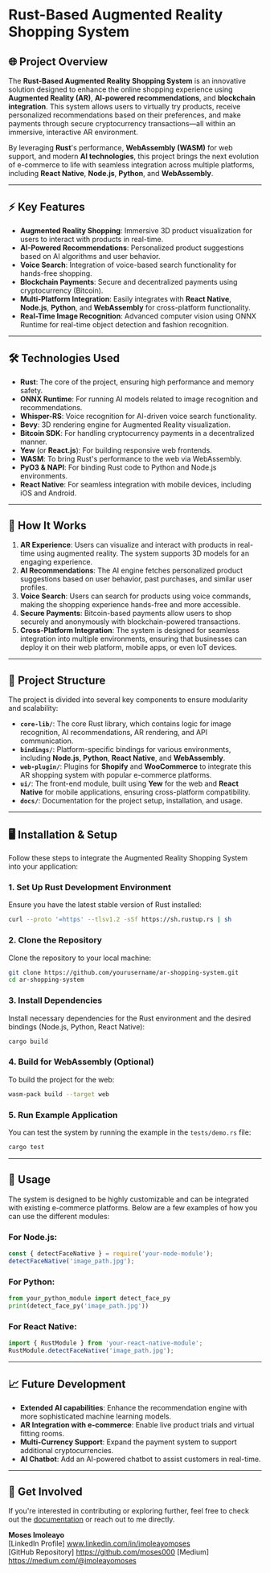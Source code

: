 # Rust-Based Augmented Reality Shopping System

## 🌐 **Project Overview**
The **Rust-Based Augmented Reality Shopping System** is an innovative solution designed to enhance the online shopping experience using **Augmented Reality (AR)**, **AI-powered recommendations**, and **blockchain integration**. This system allows users to virtually try products, receive personalized recommendations based on their preferences, and make payments through secure cryptocurrency transactions—all within an immersive, interactive AR environment.

By leveraging **Rust**'s performance, **WebAssembly (WASM)** for web support, and modern **AI technologies**, this project brings the next evolution of e-commerce to life with seamless integration across multiple platforms, including **React Native**, **Node.js**, **Python**, and **WebAssembly**.

---

## ⚡ **Key Features**
- **Augmented Reality Shopping**: Immersive 3D product visualization for users to interact with products in real-time.
- **AI-Powered Recommendations**: Personalized product suggestions based on AI algorithms and user behavior.
- **Voice Search**: Integration of voice-based search functionality for hands-free shopping.
- **Blockchain Payments**: Secure and decentralized payments using cryptocurrency (Bitcoin).
- **Multi-Platform Integration**: Easily integrates with **React Native**, **Node.js**, **Python**, and **WebAssembly** for cross-platform functionality.
- **Real-Time Image Recognition**: Advanced computer vision using ONNX Runtime for real-time object detection and fashion recognition.

---

## 🛠 **Technologies Used**
- **Rust**: The core of the project, ensuring high performance and memory safety.
- **ONNX Runtime**: For running AI models related to image recognition and recommendations.
- **Whisper-RS**: Voice recognition for AI-driven voice search functionality.
- **Bevy**: 3D rendering engine for Augmented Reality visualization.
- **Bitcoin SDK**: For handling cryptocurrency payments in a decentralized manner.
- **Yew** (or **React.js**): For building responsive web frontends.
- **WASM**: To bring Rust's performance to the web via WebAssembly.
- **PyO3 & NAPI**: For binding Rust code to Python and Node.js environments.
- **React Native**: For seamless integration with mobile devices, including iOS and Android.

---

## 🚀 **How It Works**
1. **AR Experience**: Users can visualize and interact with products in real-time using augmented reality. The system supports 3D models for an engaging experience.
2. **AI Recommendations**: The AI engine fetches personalized product suggestions based on user behavior, past purchases, and similar user profiles.
3. **Voice Search**: Users can search for products using voice commands, making the shopping experience hands-free and more accessible.
4. **Secure Payments**: Bitcoin-based payments allow users to shop securely and anonymously with blockchain-powered transactions.
5. **Cross-Platform Integration**: The system is designed for seamless integration into multiple environments, ensuring that businesses can deploy it on their web platform, mobile apps, or even IoT devices.

---

## 🔧 **Project Structure**

The project is divided into several key components to ensure modularity and scalability:

- **`core-lib/`**: The core Rust library, which contains logic for image recognition, AI recommendations, AR rendering, and API communication.
- **`bindings/`**: Platform-specific bindings for various environments, including **Node.js**, **Python**, **React Native**, and **WebAssembly**.
- **`web-plugin/`**: Plugins for **Shopify** and **WooCommerce** to integrate this AR shopping system with popular e-commerce platforms.
- **`ui/`**: The front-end module, built using **Yew** for the web and **React Native** for mobile applications, ensuring cross-platform compatibility.
- **`docs/`**: Documentation for the project setup, installation, and usage.

---

## 🖥 **Installation & Setup**
Follow these steps to integrate the Augmented Reality Shopping System into your application:

### 1. **Set Up Rust Development Environment**
Ensure you have the latest stable version of Rust installed:
```bash
curl --proto '=https' --tlsv1.2 -sSf https://sh.rustup.rs | sh
```

### 2. **Clone the Repository**
Clone the repository to your local machine:
```bash
git clone https://github.com/yourusername/ar-shopping-system.git
cd ar-shopping-system
```

### 3. **Install Dependencies**
Install necessary dependencies for the Rust environment and the desired bindings (Node.js, Python, React Native):
```bash
cargo build
```

### 4. **Build for WebAssembly (Optional)**
To build the project for the web:
```bash
wasm-pack build --target web
```

### 5. **Run Example Application**
You can test the system by running the example in the `tests/demo.rs` file:
```bash
cargo test
```

---

## 💬 **Usage**
The system is designed to be highly customizable and can be integrated with existing e-commerce platforms. Below are a few examples of how you can use the different modules:

### **For Node.js:**
```javascript
const { detectFaceNative } = require('your-node-module');
detectFaceNative('image_path.jpg');
```

### **For Python:**
```python
from your_python_module import detect_face_py
print(detect_face_py('image_path.jpg'))
```

### **For React Native:**
```javascript
import { RustModule } from 'your-react-native-module';
RustModule.detectFaceNative('image_path.jpg');
```

---

## 📈 **Future Development**
- **Extended AI capabilities**: Enhance the recommendation engine with more sophisticated machine learning models.
- **AR Integration with e-commerce**: Enable live product trials and virtual fitting rooms.
- **Multi-Currency Support**: Expand the payment system to support additional cryptocurrencies.
- **AI Chatbot**: Add an AI-powered chatbot to assist customers in real-time.

---

## 🌟 **Get Involved**
If you're interested in contributing or exploring further, feel free to check out the [documentation](https://github.com/moses000/modular-AR-based-personalized-shopping-experience.git) or reach out to me directly.

**Moses Imoleayo**  
[LinkedIn Profile] www.linkedin.com/in/imoleayomoses  
[GitHub Repository] https://github.com/moses000
[Medium] https://medium.com/@imoleayomoses
